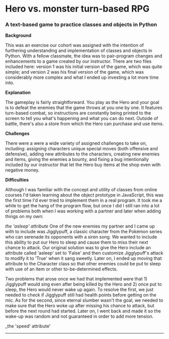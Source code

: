 # Hero vs. monster turn-based RPG

### A text-based game to practice classes and objects in Python

**Background**

This was an exercise our cohort was assigned with the intention of furthering understanding and implementation of classes and objects in Python. With a fellow classmate, the idea was to pair-program changes and enhancements to a game created by our instructor. There are two files included here: version 1 was his initial version of the game, which was quite simple; and version 2 was his final version of the game, which was considerably more complex and what I ended up investing a lot more time into.

**Explanation**

The gameplay is fairly straightforward. You play as the Hero and your goal is to defeat the enemies that the game throws at you one by one. It features turn-based combat, so instructions are constantly being printed to the screen to tell you what's happening and what you can do next. Outside of battle, there's also a store from which the Hero can purchase and use items.

**Challenges**

There were a were a wide variety of assigned challenges to take on, including: assigning characters unique special moves (both offensive and defensive), adding new attributes to the characters, creating new enemies and items, giving the enemies a bounty, and fixing a bug intentionally included by our instructor that let the Hero buy items at the shop even with negative money.

**Difficulties**

Although I was familiar with the concept and utility of classes from online courses I'd taken learning about the object prototype in JavaScript, this was the first time I'd ever tried to implement them in a real program. It took me a while to get the hang of the program flow, but once I did I still ran into a lot of problems both when I was working with a partner and later when adding things on my own:

_the 'asleep' attribute_
One of the new enemies my partner and I came up with to include was Jigglypuff, a classic character from the Pokémon series who can serenade its opponents with a siren song. We wanted to include this ability to put our Hero to sleep and cause them to miss their next chance to attack. Our original solution was to give the Hero include an attribute called 'asleep' set to 'False' and then customize Jigglypuff's attack to modify it to 'True' when it sang sweetly. Later on, I ended up moving that attribute to the Character class so that other enemies could be put to sleep with use of an item or other to-be-determined effects.

Two problems that arose once we had that implemented were that 1) Jigglypuff would sing even after being killed by the Hero and 2) once put to sleep, the Hero would never wake up again. To resolve the first, we just needed to check if Jigglypuff still had health points before getting on the mic. As for the second, since eternal slumber wasn't the goal, we needed to make sure that the Hero woke up after missing his chance to attack, but before the next round had started. Later on, I went back and made it so the wake-up was random and not guaranteed in order to add more tension.

_the 'speed' attribute'


****
